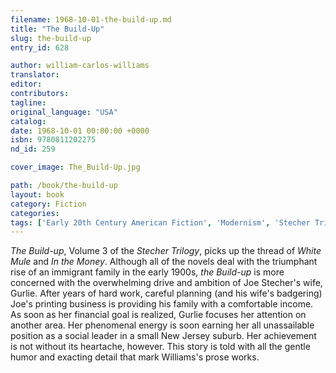```yaml
---
filename: 1968-10-01-the-build-up.md
title: "The Build-Up"
slug: the-build-up
entry_id: 628

author: william-carlos-williams
translator: 
editor: 
contributors: 
tagline: 
original_language: "USA"
catalog: 
date: 1968-10-01 00:00:00 +0000 
isbn: 9780811202275
nd_id: 259

cover_image: The_Build-Up.jpg

path: /book/the-build-up
layout: book
category: Fiction
categories: 
tags: ['Early 20th Century American Fiction', 'Modernism', 'Stecher Trilogy']
---
```

*The Build-up*, Volume 3 of the *Stecher Trilogy*, picks up the thread of *White Mule* and *In the Money*. Although all of the novels deal with the triumphant rise of an immigrant family in the early 1900s, *the Build-up* is more concerned with the overwhelming drive and ambition of Joe Stecher's wife, Gurlie. After years of hard work, careful planning (and his wife's badgering) Joe's printing business is providing his family with a comfortable income. As soon as her financial goal is realized, Gurlie focuses her attention on another area. Her phenomenal energy is soon earning her all unassailable position as a social leader in a small New Jersey suburb. Her achievement is not without its heartache, however. This story is told with all the gentle humor and exacting detail that mark Williams's prose works.





